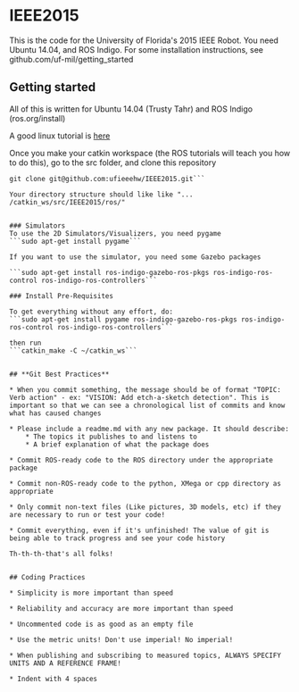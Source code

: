 IEEE2015
========

This is the code for the University of Florida's 2015 IEEE Robot.
You need Ubuntu 14.04, and ROS Indigo. For some installation instructions, see github.com/uf-mil/getting_started

## Getting started

All of this is written for Ubuntu 14.04 (Trusty Tahr) and ROS Indigo (ros.org/install)

A good linux tutorial is [here](http://info.ee.surrey.ac.uk/Teaching/Unix/)

Once you make your catkin workspace (the ROS tutorials will teach you how to do this), go to the src folder, and clone this repository
```cd ~/catkin_ws/src
git clone git@github.com:ufieeehw/IEEE2015.git```

Your directory structure should like like "... /catkin_ws/src/IEEE2015/ros/"


### Simulators
To use the 2D Simulators/Visualizers, you need pygame
```sudo apt-get install pygame```

If you want to use the simulator, you need some Gazebo packages

```sudo apt-get install ros-indigo-gazebo-ros-pkgs ros-indigo-ros-control ros-indigo-ros-controllers```

### Install Pre-Requisites

To get everything without any effort, do:
```sudo apt-get install pygame ros-indigo-gazebo-ros-pkgs ros-indigo-ros-control ros-indigo-ros-controllers```

then run 
```catkin_make -C ~/catkin_ws```


## **Git Best Practices**

* When you commit something, the message should be of format "TOPIC: Verb action" - ex: "VISION: Add etch-a-sketch detection". This is important so that we can see a chronological list of commits and know what has caused changes

* Please include a readme.md with any new package. It should describe:
    * The topics it publishes to and listens to
    * A brief explanation of what the package does

* Commit ROS-ready code to the ROS directory under the appropriate package

* Commit non-ROS-ready code to the python, XMega or cpp directory as appropriate

* Only commit non-text files (Like pictures, 3D models, etc) if they are necessary to run or test your code!

* Commit everything, even if it's unfinished! The value of git is being able to track progress and see your code history

Th-th-th-that's all folks!


## Coding Practices

* Simplicity is more important than speed

* Reliability and accuracy are more important than speed

* Uncommented code is as good as an empty file

* Use the metric units! Don't use imperial! No imperial!

* When publishing and subscribing to measured topics, ALWAYS SPECIFY UNITS AND A REFERENCE FRAME!

* Indent with 4 spaces

